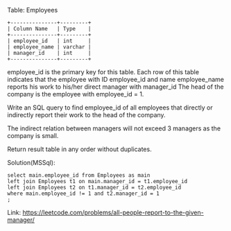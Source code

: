 Table: Employees
```
+---------------+---------+
| Column Name   | Type    |
+---------------+---------+
| employee_id   | int     |
| employee_name | varchar |
| manager_id    | int     |
+---------------+---------+
```
employee_id is the primary key for this table.
Each row of this table indicates that the employee with ID employee_id and name employee_name reports his work to his/her direct manager with manager_id
The head of the company is the employee with employee_id = 1.
 
Write an SQL query to find employee_id of all employees that directly or indirectly report their work to the head of the company.

The indirect relation between managers will not exceed 3 managers as the company is small.

Return result table in any order without duplicates.

Solution(MSSql):
```
select main.employee_id from Employees as main
left join Employees t1 on main.manager_id = t1.employee_id
left join Employees t2 on t1.manager_id = t2.employee_id
where main.employee_id != 1 and t2.manager_id = 1
;
```
Link: https://leetcode.com/problems/all-people-report-to-the-given-manager/
